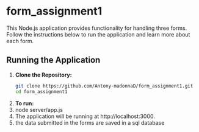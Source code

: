# form_assignment1

This Node.js application provides functionality for handling three forms. Follow the instructions below to run the application and learn more about each form.

## Running the Application

1. **Clone the Repository:**
   ```bash
   git clone https://github.com/Antony-madonnaD/form_assignment1.git
   cd form_assignment1
2. **To run:**
3.   node server/app.js
4.   The application will be running at http://localhost:3000.
5.   the data submitted in the forms are saved in a sql database
